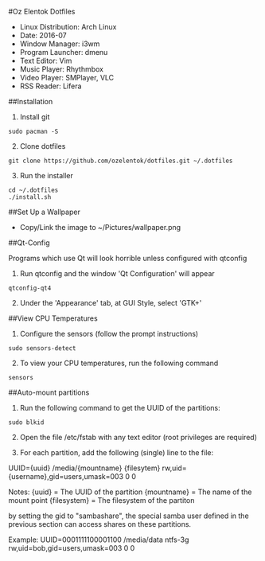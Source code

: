 #Oz Elentok Dotfiles

- Linux Distribution: Arch Linux
- Date: 2016-07
- Window Manager: i3wm
- Program Launcher: dmenu
- Text Editor: Vim
- Music Player: Rhythmbox
- Video Player: SMPlayer, VLC
- RSS Reader: Lifera

##Installation

1. Install git
```
sudo pacman -S
```

2. Clone dotfiles
```
git clone https://github.com/ozelentok/dotfiles.git ~/.dotfiles
```

3. Run the installer
```
cd ~/.dotfiles
./install.sh
```

##Set Up a Wallpaper

- Copy/Link the image to ~/Pictures/wallpaper.png

##Qt-Config

Programs which use Qt will look horrible unless configured with qtconfig

1. Run qtconfig and the window 'Qt Configuration' will appear
```
qtconfig-qt4
```

2. Under the 'Appearance' tab, at GUI Style, select 'GTK+'

##View CPU Temperatures

1. Configure the sensors (follow the prompt instructions)
```
sudo sensors-detect
```

2. To view your CPU temperatures, run the following command
```
sensors
```

##Auto-mount partitions

1. Run the following command to get the UUID of the partitions:
```
sudo blkid
```

2. Open the file /etc/fstab with any text editor (root privileges are required)

3. For each partition, add the following (single) line to the file:

UUID={uuid} /media/{mountname} {filesytem} rw,uid={username},gid=users,umask=003 0 0

Notes:
{uuid} = The UUID of the partition
{mountname} = The name of the mount point
{filesystem} = The filesystem of the partiton

by setting the gid to "sambashare", the special samba user defined in the previous section can access shares on these partitions.

Example:
UUID=0001111100001100 /media/data ntfs-3g rw,uid=bob,gid=users,umask=003 0 0
